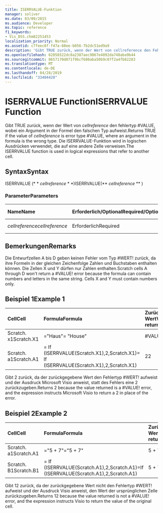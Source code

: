 ```yaml
---
title: ISERRVALUE-Funktion
manager: soliver
ms.date: 03/09/2015
ms.audience: Developer
ms.topic: reference
f1_keywords:
- Vis_DSS.chm82251453
localization_priority: Normal
ms.assetid: c7feec6f-f47a-60ee-b056-7b2dc51ed9a9
description: 'Gibt TRUE zurück, wenn der Wert von cellreference den Fehlertyp #VALUE, wobei ein Argument in der Formel den falschen Typ aufweist. Die ISERRVALUE-Funktion wird in logischen Ausdrücken verwendet, die auf eine andere Zelle verweisen.'
ms.openlocfilehash: 62058522dc8a2387aec9867e4892da740aba9b44
ms.sourcegitcommit: 8657170d071f9bcf680aba50b9c07f2a4fb82283
ms.translationtype: MT
ms.contentlocale: de-DE
ms.lasthandoff: 04/28/2019
ms.locfileid: "33404428"
---
```

# <a name="iserrvalue-function"></a><span data-ttu-id="6e4f8-104">ISERRVALUE Function</span><span class="sxs-lookup"><span data-stu-id="6e4f8-104">ISERRVALUE Function</span></span>

<span data-ttu-id="6e4f8-105">Gibt TRUE zurück, wenn der Wert von _cellreference_ den fehlertyp #VALUE, wobei ein Argument in der Formel den falschen Typ aufweist.</span><span class="sxs-lookup"><span data-stu-id="6e4f8-105">Returns TRUE if the value of  _cellreference_ is error type #VALUE, where an argument in the formula is the wrong type.</span></span> <span data-ttu-id="6e4f8-106">Die ISERRVALUE-Funktion wird in logischen Ausdrücken verwendet, die auf eine andere Zelle verweisen.</span><span class="sxs-lookup"><span data-stu-id="6e4f8-106">The ISERRVALUE function is used in logical expressions that refer to another cell.</span></span> 
  
## <a name="syntax"></a><span data-ttu-id="6e4f8-107">Syntax</span><span class="sxs-lookup"><span data-stu-id="6e4f8-107">Syntax</span></span>

<span data-ttu-id="6e4f8-108">ISERRVALUE (\* \* *cellreference* \* \*)</span><span class="sxs-lookup"><span data-stu-id="6e4f8-108">ISERRVALUE(\*\* *cellreference* \*\* )</span></span> 
  
### <a name="parameters"></a><span data-ttu-id="6e4f8-109">Parameter</span><span class="sxs-lookup"><span data-stu-id="6e4f8-109">Parameters</span></span>

|<span data-ttu-id="6e4f8-110">**Name**</span><span class="sxs-lookup"><span data-stu-id="6e4f8-110">**Name**</span></span>|<span data-ttu-id="6e4f8-111">**Erforderlich/Optional**</span><span class="sxs-lookup"><span data-stu-id="6e4f8-111">**Required/Optional**</span></span>|<span data-ttu-id="6e4f8-112">**Datentyp**</span><span class="sxs-lookup"><span data-stu-id="6e4f8-112">**Data Type**</span></span>|<span data-ttu-id="6e4f8-113">**Beschreibung**</span><span class="sxs-lookup"><span data-stu-id="6e4f8-113">**Description**</span></span>|
|:-----|:-----|:-----|:-----|
| <span data-ttu-id="6e4f8-114">_cellreference_</span><span class="sxs-lookup"><span data-stu-id="6e4f8-114">_cellreference_</span></span> <br/> |<span data-ttu-id="6e4f8-115">Erforderlich</span><span class="sxs-lookup"><span data-stu-id="6e4f8-115">Required</span></span>  <br/> |<span data-ttu-id="6e4f8-116">**String**</span><span class="sxs-lookup"><span data-stu-id="6e4f8-116">**String**</span></span> <br/> |<span data-ttu-id="6e4f8-117">Bezug auf eine Zelle.</span><span class="sxs-lookup"><span data-stu-id="6e4f8-117">Reference to a cell.</span></span>  <br/> |
   
## <a name="remarks"></a><span data-ttu-id="6e4f8-118">Bemerkungen</span><span class="sxs-lookup"><span data-stu-id="6e4f8-118">Remarks</span></span>

<span data-ttu-id="6e4f8-p103">Die Entwurfzellen A bis D geben keinen Fehler vom Typ #WERT! zurück, da ihre Formeln in der gleichen Zeichenfolge Zahlen und Buchstaben enthalten können. Die Zellen X und Y dürfen nur Zahlen enthalten.</span><span class="sxs-lookup"><span data-stu-id="6e4f8-p103">Scratch cells A through D won't return a #VALUE! error because the formula can contain numbers and letters in the same string. Cells X and Y must contain numbers only.</span></span> 
  
## <a name="example-1"></a><span data-ttu-id="6e4f8-122">Beispiel 1</span><span class="sxs-lookup"><span data-stu-id="6e4f8-122">Example 1</span></span>

|<span data-ttu-id="6e4f8-123">**Cell**</span><span class="sxs-lookup"><span data-stu-id="6e4f8-123">**Cell**</span></span>|<span data-ttu-id="6e4f8-124">**Formula**</span><span class="sxs-lookup"><span data-stu-id="6e4f8-124">**Formula**</span></span>|<span data-ttu-id="6e4f8-125">**Zurückgegebener Wert**</span><span class="sxs-lookup"><span data-stu-id="6e4f8-125">**Value returned**</span></span>|
|:-----|:-----|:-----|
|<span data-ttu-id="6e4f8-126">Scratch. x1</span><span class="sxs-lookup"><span data-stu-id="6e4f8-126">Scratch.X1</span></span>  <br/> |<span data-ttu-id="6e4f8-127">="Haus"</span><span class="sxs-lookup"><span data-stu-id="6e4f8-127">= "House"</span></span>  <br/> |<span data-ttu-id="6e4f8-128">#VALUE!</span><span class="sxs-lookup"><span data-stu-id="6e4f8-128">#VALUE!</span></span>  <br/> |
|<span data-ttu-id="6e4f8-129">Scratch. a1</span><span class="sxs-lookup"><span data-stu-id="6e4f8-129">Scratch.A1</span></span>  <br/> |<span data-ttu-id="6e4f8-130">= If (ISERRVALUE(Scratch.X1),2,Scratch.X1)</span><span class="sxs-lookup"><span data-stu-id="6e4f8-130">= If (ISERRVALUE(Scratch.X1),2,Scratch.X1)</span></span>  <br/> |<span data-ttu-id="6e4f8-131">2</span><span class="sxs-lookup"><span data-stu-id="6e4f8-131">2</span></span>  <br/> |
   
<span data-ttu-id="6e4f8-p104">Gibt 2 zurück, da der zurückgegebene Wert den Fehlertyp #WERT! aufweist und der Ausdruck Microsoft Visio anweist, statt des Fehlers eine 2 zurückzugeben.</span><span class="sxs-lookup"><span data-stu-id="6e4f8-p104">Returns 2 because the value returned is a #VALUE! error, and the expression instructs Microsoft Visio to return a 2 in place of the error.</span></span>
  
## <a name="example-2"></a><span data-ttu-id="6e4f8-134">Beispiel 2</span><span class="sxs-lookup"><span data-stu-id="6e4f8-134">Example 2</span></span>

|<span data-ttu-id="6e4f8-135">**Cell**</span><span class="sxs-lookup"><span data-stu-id="6e4f8-135">**Cell**</span></span>|<span data-ttu-id="6e4f8-136">**Formula**</span><span class="sxs-lookup"><span data-stu-id="6e4f8-136">**Formula**</span></span>|<span data-ttu-id="6e4f8-137">**Zurückgegebener Wert**</span><span class="sxs-lookup"><span data-stu-id="6e4f8-137">**Value returned**</span></span>|
|:-----|:-----|:-----|
|<span data-ttu-id="6e4f8-138">Scratch. a1</span><span class="sxs-lookup"><span data-stu-id="6e4f8-138">Scratch.A1</span></span>  <br/> |<span data-ttu-id="6e4f8-139">="5 + 7"</span><span class="sxs-lookup"><span data-stu-id="6e4f8-139">="5 + 7"</span></span>  <br/> |<span data-ttu-id="6e4f8-140">5 + 7</span><span class="sxs-lookup"><span data-stu-id="6e4f8-140">5 + 7</span></span>  <br/> |
|<span data-ttu-id="6e4f8-141">Scratch. B1</span><span class="sxs-lookup"><span data-stu-id="6e4f8-141">Scratch.B1</span></span>  <br/> |<span data-ttu-id="6e4f8-142">= If (ISERRVALUE(Scratch.A1),2,Scratch.A1)</span><span class="sxs-lookup"><span data-stu-id="6e4f8-142">=If (ISERRVALUE(Scratch.A1),2,Scratch.A1)</span></span>  <br/> |<span data-ttu-id="6e4f8-143">5 + 7</span><span class="sxs-lookup"><span data-stu-id="6e4f8-143">5 + 7</span></span>  <br/> |
   
<span data-ttu-id="6e4f8-p105">Gibt 12 zurück, da der zurückgegebene Wert nicht den Fehlertyp #WERT! aufweist und der Ausdruck Visio anweist, den Wert der ursprünglichen Zelle zurückzugeben.</span><span class="sxs-lookup"><span data-stu-id="6e4f8-p105">Returns 12 because the value returned is not a #VALUE! error, and the expression instructs Visio to return the value of the original cell.</span></span>
  

